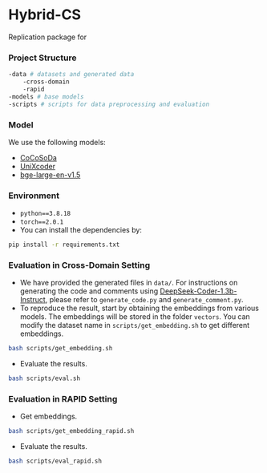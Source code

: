 # Hybrid-CS
Replication package for 
### Project Structure
```bash
-data # datasets and generated data
    -cross-domain 
    -rapid
-models # base models
-scripts # scripts for data preprocessing and evaluation
```

### Model
We use the following models:
* [CoCoSoDa](https://huggingface.co/DeepSoftwareAnalytics/CoCoSoDa)
* [UniXcoder](https://huggingface.co/microsoft/unixcoder-base)
* [bge-large-en-v1.5](https://huggingface.co/BAAI/bge-large-en-v1.5)

### Environment
* `python==3.8.18`
* `torch==2.0.1`
* You can install the dependencies by:
```bash
pip install -r requirements.txt
```
### Evaluation in Cross-Domain Setting
* We have provided the generated files in `data/`. For instructions on generating the code and comments using [DeepSeek-Coder-1.3b-Instruct](https://huggingface.co/deepseek-ai/deepseek-coder-1.3b-instruct), please refer to `generate_code.py` and `generate_comment.py`.
* To reproduce the result, start by obtaining the embeddings from various models. The embeddings will be stored in the folder `vectors`. You can modify the dataset name in `scripts/get_embedding.sh` to get different embeddings.
```bash
bash scripts/get_embedding.sh
```
* Evaluate the results.
```bash
bash scripts/eval.sh
```

### Evaluation in RAPID Setting
* Get embeddings.
```bash
bash scripts/get_embedding_rapid.sh
```
* Evaluate the results.
```bash
bash scripts/eval_rapid.sh
```
